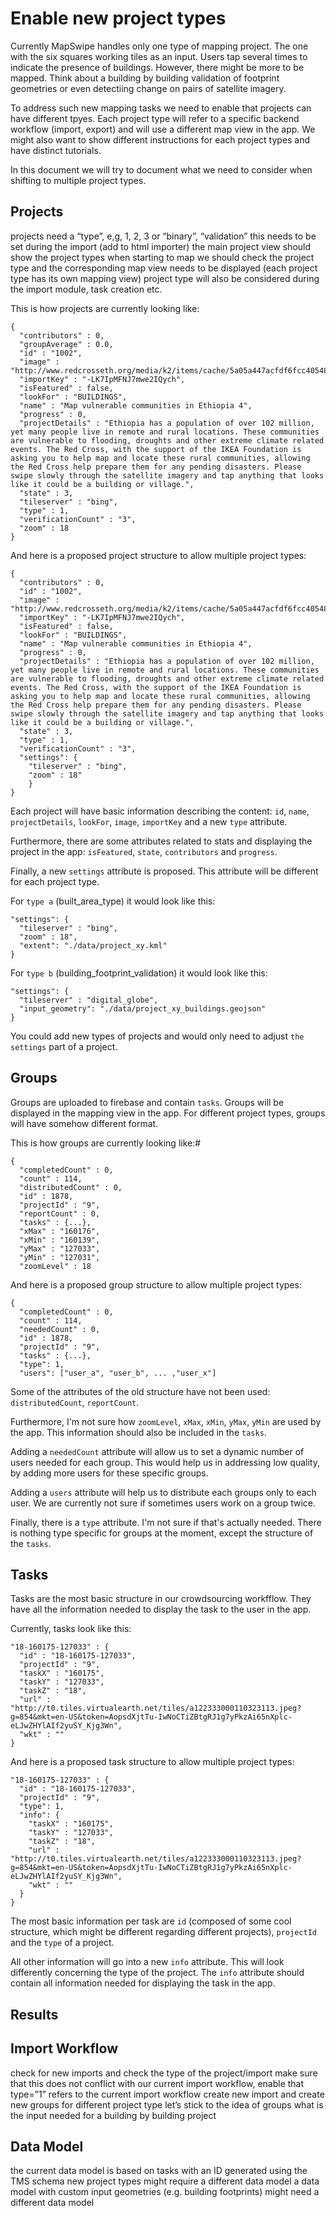 # Enable new project types
Currently MapSwipe handles only one type of mapping project. The one with the six squares working tiles as an input. Users tap several times to indicate the presence of buildings. However, there might be more to be mapped. Think about a building by building validation of footprint geometries or even detectiing change on pairs of satellite imagery.

To address such new mapping tasks we need to enable that projects can have different tpyes. Each project type will refer to a specific backend workflow (import, export) and will use a different map view in the app. We might also want to show different instructions for each project types and have distinct tutorials.

In this document we will try to document what we need to consider when shifting to multiple project types.

## Projects
projects need a “type”, e,g, 1, 2, 3 or “binary”, “validation”
this needs to be set during the import (add to html importer)
the main project view should show the project types
when starting to map we should check the project type and the
 corresponding map view needs to be displayed (each project type has its own mapping view)
project type will also be considered during the import module, task creation etc.

This is how projects are currently looking like:
```
{
  "contributors" : 0,
  "groupAverage" : 0.0,
  "id" : "1002",
  "image" : "http://www.redcrosseth.org/media/k2/items/cache/5a05a447acfdf6fcc40548cc4c1cea8d_L.jpg",
  "importKey" : "-LK7IpMFNJ7mwe2IQych",
  "isFeatured" : false,
  "lookFor" : "BUILDINGS",
  "name" : "Map vulnerable communities in Ethiopia 4",
  "progress" : 0,
  "projectDetails" : "Ethiopia has a population of over 102 million, yet many people live in remote and rural locations. These communities are vulnerable to flooding, droughts and other extreme climate related events. The Red Cross, with the support of the IKEA Foundation is asking you to help map and locate these rural communities, allowing the Red Cross help prepare them for any pending disasters. Please swipe slowly through the satellite imagery and tap anything that looks like it could be a building or village.",
  "state" : 3,
  "tileserver" : "bing",
  "type" : 1,
  "verificationCount" : "3",
  "zoom" : 18
}
```

And here is a proposed project structure to allow multiple project types:
```
{
  "contributors" : 0,
  "id" : "1002",
  "image" : "http://www.redcrosseth.org/media/k2/items/cache/5a05a447acfdf6fcc40548cc4c1cea8d_L.jpg",
  "importKey" : "-LK7IpMFNJ7mwe2IQych",
  "isFeatured" : false,
  "lookFor" : "BUILDINGS",
  "name" : "Map vulnerable communities in Ethiopia 4",
  "progress" : 0,
  "projectDetails" : "Ethiopia has a population of over 102 million, yet many people live in remote and rural locations. These communities are vulnerable to flooding, droughts and other extreme climate related events. The Red Cross, with the support of the IKEA Foundation is asking you to help map and locate these rural communities, allowing the Red Cross help prepare them for any pending disasters. Please swipe slowly through the satellite imagery and tap anything that looks like it could be a building or village.",
  "state" : 3,
  "type" : 1,
  "verificationCount" : "3",
  "settings": {
    "tileserver" : "bing",
    "zoom" : 18"
    }
}
```
Each project will have basic information describing the content: `id`, `name`, `projectDetails`, `lookFor`, `image`, `importKey` and a new `type` attribute.

Furthermore, there are some attributes related to stats and displaying the project in the app: `isFeatured`, `state`, `contributors` and `progress`.

Finally, a new `settings` attribute is proposed. This attribute will be different for each project type.

For `type a` (built_area_type) it would look like this:
```
"settings": {
  "tileserver" : "bing",
  "zoom" : 18",
  "extent": "./data/project_xy.kml"
}
```

For `type b` (building_footprint_validation) it would look like this:
```
"settings": {
  "tileserver" : "digital_globe",
  "input_geometry": "./data/project_xy_buildings.geojson"
}
```
You could add new types of projects and would only need to adjust `the settings` part of a project.

## Groups
Groups are uploaded to firebase and contain `tasks`. Groups will be displayed in the mapping view in the app. For different project types, groups will have somehow different format.

This is how groups are currently looking like:#
```
{
  "completedCount" : 0,
  "count" : 114,
  "distributedCount" : 0,
  "id" : 1878,
  "projectId" : "9",
  "reportCount" : 0,
  "tasks" : {...},
  "xMax" : "160176",
  "xMin" : "160139",
  "yMax" : "127033",
  "yMin" : "127031",
  "zoomLevel" : 18
```

And here is a proposed group structure to allow multiple project types:
```
{
  "completedCount" : 0,
  "count" : 114,
  "neededCount" : 0,
  "id" : 1878,
  "projectId" : "9",
  "tasks" : {...},
  "type": 1,
  "users": ["user_a", "user_b", ... ,"user_x"]
```

Some of the attributes of the old structure have not been used: `distributedCount`, `reportCount`.

Furthermore, I'm not sure how `zoomLevel`, `xMax`, `xMin`, `yMax`, `yMin` are used by the app. This information should also be included in the `tasks`.

 Adding a `neededCount` attribute will allow us to set a dynamic number of users needed for each group. This would help us in addressing low quality, by adding more users for these specific groups.

 Adding a `users` attribute will help us to distribute each groups only to each user. We are currently not sure if sometimes users work on a group twice.

 Finally, there is a `type` attribute. I'm not sure if that's actually needed. There is nothing type specific for groups at the moment, except the structure of the `tasks`.

## Tasks
Tasks are the most basic structure in our crowdsourcing workfflow. They have all the information needed to display the task to the user in the app.

Currently, tasks look like this:
```
"18-160175-127033" : {
  "id" : "18-160175-127033",
  "projectId" : "9",
  "taskX" : "160175",
  "taskY" : "127033",
  "taskZ" : "18",
  "url" : "http://t0.tiles.virtualearth.net/tiles/a122333000110323113.jpeg?g=854&mkt=en-US&token=AopsdXjtTu-IwNoCTiZBtgRJ1g7yPkzAi65nXplc-eLJwZHYlAIf2yuSY_Kjg3Wn",
  "wkt" : ""
}
```

And here is a proposed task structure to allow multiple project types:
```
"18-160175-127033" : {
  "id" : "18-160175-127033",
  "projectId" : "9",
  "type": 1,
  "info": {
    "taskX" : "160175",
    "taskY" : "127033",
    "taskZ" : "18",
    "url" : "http://t0.tiles.virtualearth.net/tiles/a122333000110323113.jpeg?g=854&mkt=en-US&token=AopsdXjtTu-IwNoCTiZBtgRJ1g7yPkzAi65nXplc-eLJwZHYlAIf2yuSY_Kjg3Wn",
    "wkt" : ""
  }
}
```
The most basic information per task are `id` (composed of some cool structure, which might be different regarding different projects), `projectId` and the `type` of a project.

All other information will go into a new `info` attribute. This will look differently concerning the type of the project. The `info` attribute should contain all information needed for displaying the task in the app.



## Results



## Import Workflow
check for new imports and check the type of the project/import
make sure that this does not conflict with our current import workflow, enable that type=”1” refers to the current import workflow
create new import and create new groups for different project type
let’s stick to the idea of groups
what is the input needed for a building by building project

## Data Model
the current data model is based on tasks with an ID generated using the TMS schema
new project types might require a different data model
a data model with custom input geometries (e.g. building footprints) might need a different data model

